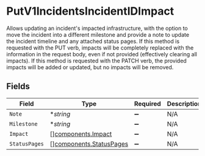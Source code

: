 # PutV1IncidentsIncidentIDImpact

Allows updating an incident's impacted infrastructure, with the option to
move the incident into a different milestone and provide a note to update
the incident timeline and any attached status pages. If this method is
requested with the PUT verb, impacts will be completely replaced with the
information in the request body, even if not provided (effectively clearing
all impacts). If this method is requested with the PATCH verb, the provided
impacts will be added or updated, but no impacts will be removed.



## Fields

| Field                                                              | Type                                                               | Required                                                           | Description                                                        |
| ------------------------------------------------------------------ | ------------------------------------------------------------------ | ------------------------------------------------------------------ | ------------------------------------------------------------------ |
| `Note`                                                             | **string*                                                          | :heavy_minus_sign:                                                 | N/A                                                                |
| `Milestone`                                                        | **string*                                                          | :heavy_minus_sign:                                                 | N/A                                                                |
| `Impact`                                                           | [][components.Impact](../../models/components/impact.md)           | :heavy_minus_sign:                                                 | N/A                                                                |
| `StatusPages`                                                      | [][components.StatusPages](../../models/components/statuspages.md) | :heavy_minus_sign:                                                 | N/A                                                                |